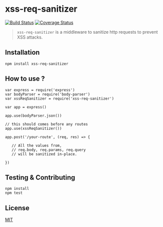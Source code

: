 # xss-req-sanitizer

[![Build Status](https://travis-ci.com/kalekarnn/xss-sanitizer.svg?branch=main)](https://travis-ci.com/kalekarnn/xss-sanitizer)
[![Coverage Status](https://coveralls.io/repos/github/kalekarnn/xss-sanitizer/badge.svg)](https://coveralls.io/github/kalekarnn/xss-sanitizer)

> `xss-req-sanitizer` is a middleware to sanitize http requests to prevent XSS attacks.

## Installation

    npm install xss-req-sanitizer
    
## How to use ?

    var express = require('express')
    var bodyParser = require('body-parser')
    var xssReqSanitizer = require('xss-req-sanitizer')

    var app = express()

    app.use(bodyParser.json())
    
    // this should comes before any routes
    app.use(xssReqSanitizer())

    app.post('/your-route', (req, res) => {
    
       // All the values from,
       // req.body, req.params, req.query 
       // will be sanitized in-place.

    })
    
## Testing & Contributing

    npm install
    npm test
    
## License
[MIT](https://github.com/kalekarnn/xss-req-sanitizer/blob/main/LICENSE)
    
    
